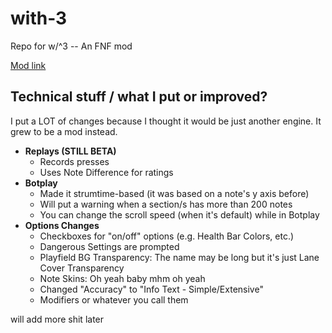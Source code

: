 # with-3
Repo for w/^3 -- An FNF mod

[Mod link](https://gamebanana.com/mods/335499)

## Technical stuff / what I put or improved?
I put a LOT of changes because I thought it would be just another engine. It grew to be a mod instead.
- **Replays (STILL BETA)**
    - Records presses
    - Uses Note Difference for ratings
- **Botplay**
    - Made it strumtime-based (it was based on a note's y axis before)
    - Will put a warning when a section/s has more than 200 notes
    - You can change the scroll speed (when it's default) while in Botplay
- **Options Changes**
    - Checkboxes for "on/off" options (e.g. Health Bar Colors, etc.)
    - Dangerous Settings are prompted
    - Playfield BG Transparency: The name may be long but it's just Lane Cover Transparency
    - Note Skins: Oh yeah baby mhm oh yeah
    - Changed "Accuracy" to "Info Text - Simple/Extensive"
    - Modifiers or whatever you call them

will add more shit later
